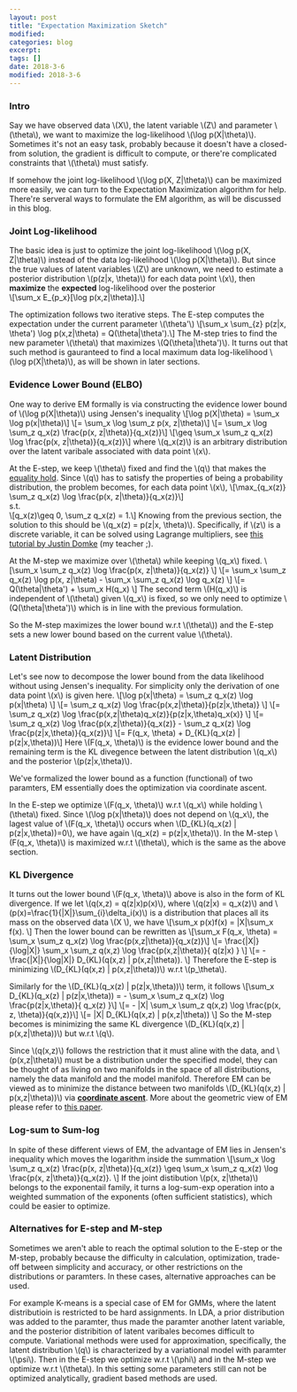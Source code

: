 ```yaml
---
layout: post
title: "Expectation Maximization Sketch"
modified:
categories: blog
excerpt:
tags: []
date: 2018-3-6
modified: 2018-3-6
---
```


### Intro
Say we have observed data \\(X\\), the latent variable \\(Z\\) and parameter \\(\theta\\), we want to maximize the log-likelihood \\(\log p(X\|\theta)\\).  Sometimes it's not an easy task, probably because it doesn't have a closed-from solution, the gradient is difficult to compute, or there're complicated constraints that \\(\theta\\) must satisfy. 

If somehow the joint log-likelihood \\(\log p(X, Z\|\theta)\\) can be maximized more easily, we can turn to the Expectation Maximization algorithm for help. There're serveral ways to formulate the EM algorithm, as will be discussed in this blog.

### Joint Log-likelihood
The basic idea is just to optimize the joint log-likelihood \\(\log p(X, Z\|\theta)\\) instead of the data log-likelihood \\(\log p(X\|\theta)\\). But since the true values of latent variables \\(Z\\) are unknown, we need to estimate a posterior distribution \\(p(z|x, \theta)\\) for each data point \\(x\\), then **maximize** the **expected** log-likelihood over the posterior  
\\[\sum_x E_{p_x}[\log p(x,z|\theta)].\\]  

The optimization follows two iterative steps. The E-step computes the expectation under the current parameter \\(\theta'\\)
\\[\sum_x \sum_{z} p(z|x, \theta') \log p(x,z|\theta) = Q(\theta|\theta').\\]
The M-step tries to find the new parameter \\(\theta\\) that maximizes \\(Q(\theta|\theta')\\). It turns out that such method is gauranteed to find a local maximum data log-likelihood \\(\log p(X\|\theta)\\), as will be shown in later sections.

### Evidence Lower Bound (ELBO)
One way to derive EM formally is via constructing the evidence lower bound of \\(\log p(X\|\theta)\\) using Jensen's inequality
\\[\log p(X\|\theta) = \sum_x \log p(x\|\theta)\\]
\\[= \sum_x \log \sum_z p(x, z\|\theta)\\]
\\[= \sum_x \log \sum_z q_x(z) \frac{p(x, z\|\theta)}{q_x(z)}\\]
\\[\geq \sum_x \sum_z q_x(z) \log \frac{p(x, z\|\theta)}{q_x(z)}\\]
where \\(q_x(z)\\) is an arbitrary distribution over the latent varibale associated with data point \\(x\\).

At the E-step, we keep \\(\theta\\) fixed and find the \\(q\\) that makes the [equality hold](https://en.wikipedia.org/wiki/Jensen%27s_inequality#Information_theory). Since \\(q\\) has to satisfy the properties of being a probability distribution, the problem becomes, for each data point \\(x\\),
\\[\max_{q_x(z)} \sum_z q_x(z) \log \frac{p(x, z\|\theta)}{q_x(z)}\\]  
s.t.  
\\[q_x(z)\geq 0, \sum_z q_x(z) = 1.\\]
Knowing from the previous section, the solution to this should be \\(q_x(z) = p(z|x, \theta)\\). Specifically, if \\(z\\) is a discrete variable, it can be solved using Lagrange multipliers, see [this tutorial by Justin Domke](https://www.ics.uci.edu/~smyth/courses/cs274/readings/domke_notes_on_EM.pdf) (my teacher ;).

At the M-step we maximize over \\(\theta\\) while keeping \\(q_x\\) fixed.
\\[\sum_x \sum_z q_x(z) \log \frac{p(x, z\|\theta)}{q_x(z)} \\]
\\[= \sum_x \sum_z q_x(z) \log p(x, z\|\theta) - \sum_x \sum_z q_x(z) \log q_x(z) \\]
\\[= Q(\theta|\theta') + \sum_x H(q_x) \\]
The second term \\(H(q_x)\\) is independent of \\(\theta\\) given \\(q_x\\) is fixed, so we only need to optimize \\(Q(\theta|\theta')\\) which is in line with the previous formulation.

So the M-step maximizes the lower bound w.r.t \\(\theta\\)) and the E-step sets a new lower bound based on the current value \\(\theta\\).

### Latent Distribution
Let's see now to decompose the lower bound from the data likelihood without using Jensen's inequality. For simplicity only the derivation of one data point \\(x\\) is given here.
\\[\log p(x\|\theta) = \sum_z q_x(z) \log p(x\|\theta) \\]
\\[= \sum_z q_x(z) \log \frac{p(x,z\|\theta)}{p(z\|x,\theta)} \\]
\\[= \sum_z q_x(z) \log \frac{p(x,z\|\theta)q_x(z)}{p(z\|x,\theta)q_x(x)} \\]
\\[= \sum_z q_x(z) \log \frac{p(x,z\|\theta)}{q_x(z)} - \sum_z q_x(z) \log \frac{p(z\|x,\theta)}{q_x(z)}\\]
\\[= F(q_x, \theta) + D_{KL}(q_x(z) \| p(z\|x,\theta))\\]
Here \\(F(q_x, \theta)\\) is the evidence lower bound and the remaining term is the KL divegence between the latent distribution \\(q_x\\) and the posterior \\(p(z\|x,\theta)\\). 

We've formalized the lower bound as a function (functional) of two paramters, EM essentially does the optimization via coordinate ascent. 

In the E-step we optimize \\(F(q_x, \theta)\\) w.r.t \\(q_x\\) while holding \\(\theta\\) fixed. Since \\(\log p(x\|\theta)\\) does not depend on \\(q_x\\), the lagest value of \\(F(q_x, \theta)\\) occurs when \\(D_{KL}(q_x(z) \| p(z\|x,\theta))=0\\), we have again \\(q_x(z) = p(z\|x,\theta)\\). In the M-step \\(F(q_x, \theta)\\) is maximized w.r.t \\(\theta\\), which is the same as the above section.

### KL Divergence
It turns out the lower bound \\(F(q_x, \theta)\\) above is also in the form of KL divergence. If we let \\(q(x,z) = q(z\|x)p(x)\\), where \\(q(z\|x) = q_x(z)\\) and \\(p(x)=\frac{1}{\|X\|}\sum_{i}\delta_i(x)\\) is a distribution that places all its mass on the observed data \\(X \\), we have
\\[\sum_x p(x)f(x) = \|X\|\sum_x f(x). \\]
Then the lower bound can be rewritten as 
\\[\sum_x F(q_x, \theta) = \sum_x \sum_z q_x(z) \log \frac{p(x,z\|\theta)}{q_x(z)}\\]
\\[= \frac{\|X\|}{\log\|X\|} \sum_x \sum_z q(x,z) \log \frac{p(x,z\|\theta)}{ q(z\|x) } \\]
\\[= -\frac{\|X\|}{\log\|X\|} D_{KL}(q(x,z) \| p(x,z\|\theta)). \\]
Therefore the E-step is minimizing \\(D_{KL}(q(x,z) \| p(x,z\|\theta))\\) w.r.t \\(p_\theta\\).

Similarly for the \\(D_{KL}(q_x(z) \| p(z\|x,\theta))\\) term, it follows
\\[\sum_x D_{KL}(q_x(z) \| p(z\|x,\theta)) = - \sum_x \sum_z q_x(z) \log \frac{p(z\|x,\theta)}{ q_x(z) }\\]
\\[= - \|X\| \sum_x \sum_z q(x,z) \log \frac{p(x, z, \theta)}{q(x,z)}\\]
\\[= \|X\| D_{KL}(q(x,z) \| p(x,z\|\theta)) \\]
So the M-step becomes is minimizing the same KL divergence \\(D_{KL}(q(x,z) \| p(x,z\|\theta))\\) but w.r.t \\(q\\). 

Since \\(q(x,z)\\) follows the restriction that it must aline with the data, and \\(p(x,z\|\theta)\\) must be a distribution under the specified model, they can be thought of as living on two manifolds in the space of all distributions, namely the data manifold and the model manifold. Therefore EM can be viewed as to minimize the distance between two manifolds \\(D_{KL}(q(x,z) \| p(x,z\|\theta))\\) via [**coordinate ascent**](https://en.wikipedia.org/wiki/Coordinate_descent). More about the geometric view of EM please refer to [this paper](http://mi.eng.cam.ac.uk/~wjb31/PUBS/igmlc.ciss96.pdf).

### Log-sum to Sum-log
In spite of these different views of EM, the advantage of EM lies in Jensen's inequality which moves the logarithm inside the summation
\\[\sum_x \log \sum_z q_x(z) \frac{p(x, z\|\theta)}{q_x(z)} \geq \sum_x \sum_z q_x(z) \log \frac{p(x, z\|\theta)}{q_x(z)}. \\]
If the joint distibution \\(p(x, z\|\theta)\\) belongs to the exponentail family, it turns a log-sum-exp operation into a weighted summation of the exponents (often sufficient statistics), which could be easier to optimize.

### Alternatives for E-step and M-step
Sometimes we aren't able to reach the optimal solution to the E-step or the M-step, probably because the difficulty in calculation, optimization, trade-off between simplicity and accuracy, or other restrictions on the distributions or paramters. In these cases, alternative approaches can be used.

For example K-means is a special case of EM for GMMs, where the latent distributioin is restricted to be hard assignments. In LDA, a prior distribution was added to the paramter, thus made the paramter another latent variable, and the posterior distribition of latent varibales becomes difficult to compute. Variational methods were used for approximation, specifically, the latent distribution \\(q\\) is characterized by a variational model with paramter \\(\psi\\). Then in the E-step we optimize w.r.t \\(\phi\\) and in the M-step we optimize w.r.t \\(\theta\\). In this setting some parameters still can not be optimized analytically, gradient based methods are used.
